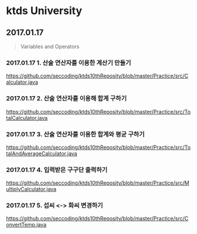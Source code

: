 # ktds University 

## 2017.01.17
> Variables and Operators

>>
### 2017.01.17 1. 산술 연산자를 이용한 계산기 만들기
https://github.com/seccoding/ktds10thReposity/blob/master/Practice/src/Calculator.java
### 2017.01.17 2. 산술 연산자를 이용해 합계 구하기
https://github.com/seccoding/ktds10thReposity/blob/master/Practice/src/TotalCalculator.java
### 2017.01.17 3. 산술 연산자를 이용한 합계와 평균 구하기
https://github.com/seccoding/ktds10thReposity/blob/master/Practice/src/TotalAndAverageCalculator.java
### 2017.01.17 4. 입력받은 구구단 출력하기
https://github.com/seccoding/ktds10thReposity/blob/master/Practice/src/MultiplyCalculator.java
### 2017.01.17 5. 섭씨 <-> 화씨 변경하기
https://github.com/seccoding/ktds10thReposity/blob/master/Practice/src/ConvertTemp.java
